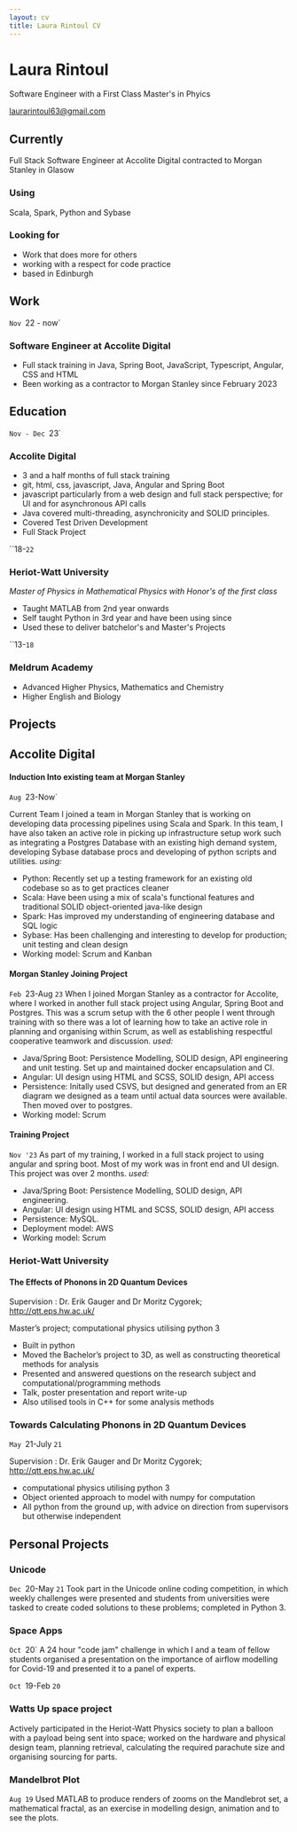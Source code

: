 ```yaml
---
layout: cv
title: Laura Rintoul CV
---
```


# Laura Rintoul

Software Engineer with a First Class Master's in Phyics

<div id="webaddress">
<a href="laurarintoul63@gmail.com">laurarintoul63@gmail.com</a>
</div>

## Currently

Full Stack Software Engineer at Accolite Digital contracted to Morgan Stanley in Glasow

### Using

Scala, Spark, Python and Sybase

### Looking for

-   Work that does more for others
-   working with a respect for code practice
-   based in Edinburgh

## Work

`Nov `22 - now`

### Software Engineer at Accolite Digital

-   Full stack training in Java, Spring Boot, JavaScript, Typescript, Angular, CSS and HTML
-   Been working as a contractor to Morgan Stanley since February 2023

## Education

`Nov - Dec `23`

### Accolite Digital

-   3 and a half months of full stack training
-   git, html, css, javascript, Java, Angular and Spring Boot
-   javascript particularly from a web design and full stack perspective; for UI and for asynchronous API calls
-   Java covered multi-threading, asynchronicity and SOLID principles.
-   Covered Test Driven Development
-   Full Stack Project

``18-`22`

### Heriot-Watt University

_Master of Physics in Mathematical Physics with Honor's of the first class_

-   Taught MATLAB from 2nd year onwards
-   Self taught Python in 3rd year and have been using since
-   Used these to deliver batchelor's and Master's Projects

``13-`18`

### Meldrum Academy

-   Advanced Higher Physics, Mathematics and Chemistry
-   Higher English and Biology

## Projects

## Accolite Digital

#### Induction Into existing team at Morgan Stanley

`Aug `23-Now`

Current Team
I joined a team in Morgan Stanley that is working on developing data processing pipelines using Scala and Spark. In this team, I have also taken an active role in picking up infrastructure setup work such as integrating a Postgres Database with an existing high demand system, developing Sybase database procs and developing of python scripts and utilities.
_using:_

-   Python: Recently set up a testing framework for an existing old codebase so as to get practices cleaner
-   Scala: Have been using a mix of scala's functional features and traditional SOLID object-oriented java-like design
-   Spark: Has improved my understanding of engineering database and SQL logic
-   Sybase: Has been challenging and interesting to develop for production; unit testing and clean design
-   Working model: Scrum and Kanban

#### Morgan Stanley Joining Project

`Feb `23-Aug `23`
When I joined Morgan Stanley as a contractor for Accolite, where I worked in another full stack project using Angular, Spring Boot and Postgres. This was a scrum setup with the 6 other people I went through training with so there was a lot of learning how to take an active role in planning and organising within Scrum, as well as establishing respectful cooperative teamwork and discussion.
_used:_

-   Java/Spring Boot: Persistence Modelling, SOLID design, API engineering and unit testing. Set up and maintained docker encapsulation and CI.
-   Angular: UI design using HTML and SCSS, SOLID design, API access
-   Persistence: Initally used CSVS, but designed and generated from an ER diagram we designed as a team until actual data sources were available. Then moved over to postgres.
-   Working model: Scrum

#### Training Project

`Nov '23`
As part of my training, I worked in a full stack project to using angular and spring boot. Most of my work was in front end and UI design. This project was over 2 months.
_used:_

-   Java/Spring Boot: Persistence Modelling, SOLID design, API engineering.
-   Angular: UI design using HTML and SCSS, SOLID design, API access
-   Persistence: MySQL.
-   Deployment model: AWS
-   Working model: Scrum

### Heriot-Watt University

#### The Effects of Phonons in 2D Quantum Devices

Supervision : Dr. Erik Gauger and Dr Moritz Cygorek; http://qtt.eps.hw.ac.uk/

Master’s project; computational physics utilising python 3

-   Built in python
-   Moved the Bachelor’s project to 3D, as well as constructing theoretical methods
    for analysis
-   Presented and answered questions on the research subject and computational/programming
    methods
-   Talk, poster presentation and report write-up
-   Also utilised tools in C++ for some analysis methods

### Towards Calculating Phonons in 2D Quantum Devices

`May `21-July `21`

Supervision : Dr. Erik Gauger and Dr Moritz Cygorek; http://qtt.eps.hw.ac.uk/

-   computational physics utilising python 3
-   Object oriented approach to model with numpy for computation
-   All python from the ground up, with advice on direction from supervisors but
    otherwise independent

## Personal Projects

### Unicode

`Dec `20-May `21`
Took part in the Unicode online coding competition, in which weekly challenges were
presented and students from universities were tasked to create coded solutions to these
problems; completed in Python 3.

### Space Apps

`Oct `20`
A 24 hour "code jam" challenge in which I and a team of fellow students organised a presentation
on the importance of airflow modelling for Covid-19 and presented it to a panel of experts.

`Oct `19-Feb `20`

### Watts Up space project

Actively participated in the Heriot-Watt Physics society to plan a balloon with a
payload being sent into space; worked on the hardware and physical design team, planning
retrieval, calculating the required parachute size and organising sourcing for parts.

### Mandelbrot Plot

`Aug 19`
Used MATLAB to produce renders of zooms on the Mandlebrot set, a mathematical
fractal, as an exercise in modelling design, animation and to see the plots.
